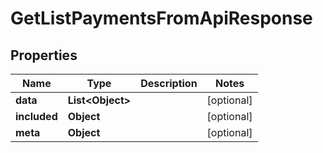 

# GetListPaymentsFromApiResponse


## Properties

| Name | Type | Description | Notes |
|------------ | ------------- | ------------- | -------------|
|**data** | **List&lt;Object&gt;** |  |  [optional] |
|**included** | **Object** |  |  [optional] |
|**meta** | **Object** |  |  [optional] |



